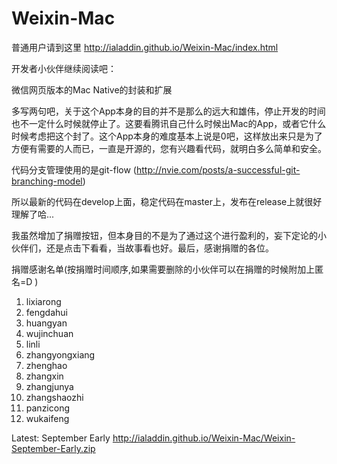 Weixin-Mac
==========

普通用户请到这里 http://ialaddin.github.io/Weixin-Mac/index.html

开发者小伙伴继续阅读吧：

微信网页版本的Mac Native的封装和扩展

多写两句吧，关于这个App本身的目的并不是那么的远大和雄伟，停止开发的时间也不一定什么时候就停止了。这要看腾讯自己什么时候出Mac的App，或者它什么时候考虑把这个封了。这个App本身的难度基本上说是0吧，这样放出来只是为了方便有需要的人而已，一直是开源的，您有兴趣看代码，就明白多么简单和安全。

代码分支管理使用的是git-flow (http://nvie.com/posts/a-successful-git-branching-model)

所以最新的代码在develop上面，稳定代码在master上，发布在release上就很好理解了哈...

我虽然增加了捐赠按钮，但本身目的不是为了通过这个进行盈利的，妄下定论的小伙伴们，还是点击下看看，当故事看也好。最后，感谢捐赠的各位。

捐赠感谢名单(按捐赠时间顺序,如果需要删除的小伙伴可以在捐赠的时候附加上匿名=D )

1. lixiarong
2. fengdahui
3. huangyan
4. wujinchuan
5. linli
6. zhangyongxiang
7. zhenghao
8. zhangxin
9. zhangjunya
10. zhangshaozhi
11. panzicong
12. wukaifeng
 
Latest:
September Early
http://ialaddin.github.io/Weixin-Mac/Weixin-September-Early.zip
